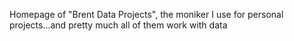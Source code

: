 Homepage of "Brent Data Projects", the moniker I use for personal projects...and pretty much all of them work with data
